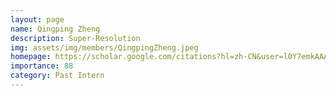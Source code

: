 ```yaml
---
layout: page
name: Qingping Zheng
description: Super-Resolution
img: assets/img/members/QingpingZheng.jpeg
homepage: https://scholar.google.com/citations?hl=zh-CN&user=l0Y7emkAAAAJ
importance: 88
category: Past Intern
---
```

